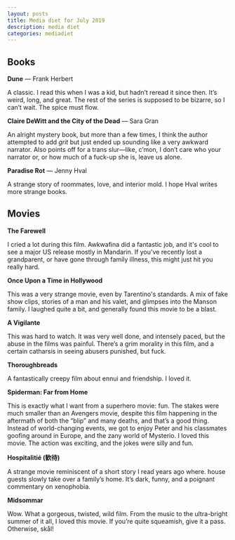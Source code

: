 ```yaml
---
layout: posts
title: Media diet for July 2019
description: media diet
categories: mediadiet
---
```


## Books

**Dune** — Frank Herbert

A classic. I read this when I was a kid, but hadn’t reread it since then. It’s weird, long, and great. The rest of the series is supposed to be bizarre, so I can’t wait. The spice must flow.

**Claire DeWitt and the City of the Dead** — Sara Gran
	
An alright mystery book, but more than a few times, I think the author attempted to add _grit_ but just ended up sounding like a very awkward narrator. Also points off for a trans slur—like, c’mon, I don’t care who your narrator or, or how much of a fuck-up she is, leave us alone.	

**Paradise Rot** — Jenny Hval

A strange story of roommates, love, and interior mold. I hope Hval writes more strange books.

## Movies

**The Farewell**

I cried a lot during this film. Awkwafina did a fantastic job, and it's cool to see a major US release mostly in Mandarin. If you've recently lost a grandparent, or have gone through family illness, this might just hit you really hard.

**Once Upon a Time in Hollywood**

This was a very strange movie, even by Tarentino's standards. A mix of fake show clips, stories of a man and his valet, and glimpses into the Manson family. I laughed quite a bit, and generally found this movie to be a blast.

**A Vigilante**

This was hard to watch. It was very well done, and intensely paced, but the abuse in the films was painful. There’s a grim morality in this film, and a certain catharsis in seeing abusers punished, but fuck.

**Thoroughbreads**

A fantastically creepy film about ennui and friendship. I loved it.

**Spiderman: Far from Home**

This is exactly what I want from a superhero movie: fun. The stakes were much smaller than an Avengers movie, despite this film happening in the aftermath of both the “blip” and many deaths, and that’s a good thing. Instead of world-changing events, we got to enjoy Peter and his classmates goofing around in Europe, and the zany world of Mysterio. I loved this movie. The action was exciting, and the jokes were silly and fun.

**Hospitalitié (歓待)**

A strange movie reminiscent of a short story I read years ago where. house guests slowly take over a family’s home. It’s dark, funny, and a poignant commentary on xenophobia.

**Midsommar**

Wow. What a gorgeous, twisted, wild film. From the music to the ultra-bright summer of it all, I loved this movie. If you’re quite squeamish, give it a pass. Otherwise, skål!